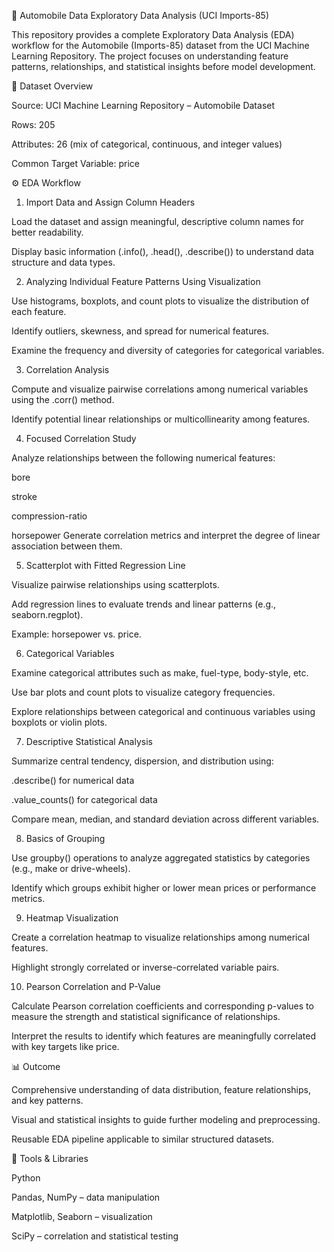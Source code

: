 🚗 Automobile Data Exploratory Data Analysis (UCI Imports-85)

This repository provides a complete Exploratory Data Analysis (EDA) workflow for the Automobile (Imports-85) dataset from the UCI Machine Learning Repository.
The project focuses on understanding feature patterns, relationships, and statistical insights before model development.

📌 Dataset Overview

Source: UCI Machine Learning Repository – Automobile Dataset

Rows: 205

Attributes: 26 (mix of categorical, continuous, and integer values)

Common Target Variable: price

⚙️ EDA Workflow
1. Import Data and Assign Column Headers

Load the dataset and assign meaningful, descriptive column names for better readability.

Display basic information (.info(), .head(), .describe()) to understand data structure and data types.

2. Analyzing Individual Feature Patterns Using Visualization

Use histograms, boxplots, and count plots to visualize the distribution of each feature.

Identify outliers, skewness, and spread for numerical features.

Examine the frequency and diversity of categories for categorical variables.

3. Correlation Analysis

Compute and visualize pairwise correlations among numerical variables using the .corr() method.

Identify potential linear relationships or multicollinearity among features.

4. Focused Correlation Study

Analyze relationships between the following numerical features:

bore

stroke

compression-ratio

horsepower
Generate correlation metrics and interpret the degree of linear association between them.

5. Scatterplot with Fitted Regression Line

Visualize pairwise relationships using scatterplots.

Add regression lines to evaluate trends and linear patterns (e.g., seaborn.regplot).

Example: horsepower vs. price.

6. Categorical Variables

Examine categorical attributes such as make, fuel-type, body-style, etc.

Use bar plots and count plots to visualize category frequencies.

Explore relationships between categorical and continuous variables using boxplots or violin plots.

7. Descriptive Statistical Analysis

Summarize central tendency, dispersion, and distribution using:

.describe() for numerical data

.value_counts() for categorical data

Compare mean, median, and standard deviation across different variables.

8. Basics of Grouping

Use groupby() operations to analyze aggregated statistics by categories (e.g., make or drive-wheels).

Identify which groups exhibit higher or lower mean prices or performance metrics.

9. Heatmap Visualization

Create a correlation heatmap to visualize relationships among numerical features.

Highlight strongly correlated or inverse-correlated variable pairs.

10. Pearson Correlation and P-Value

Calculate Pearson correlation coefficients and corresponding p-values to measure the strength and statistical significance of relationships.

Interpret the results to identify which features are meaningfully correlated with key targets like price.

📊 Outcome

Comprehensive understanding of data distribution, feature relationships, and key patterns.

Visual and statistical insights to guide further modeling and preprocessing.

Reusable EDA pipeline applicable to similar structured datasets.

🧰 Tools & Libraries

Python

Pandas, NumPy – data manipulation

Matplotlib, Seaborn – visualization

SciPy – correlation and statistical testing
